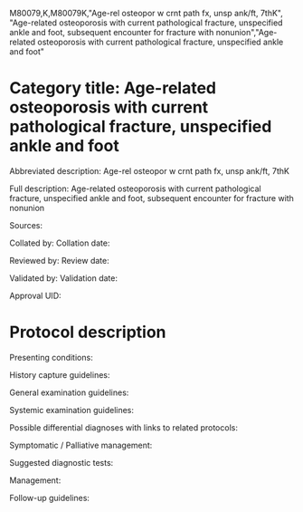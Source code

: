 M80079,K,M80079K,"Age-rel osteopor w crnt path fx, unsp ank/ft, 7thK", "Age-related osteoporosis with current pathological fracture, unspecified ankle and foot, subsequent encounter for fracture with nonunion","Age-related osteoporosis with current pathological fracture, unspecified ankle and foot"
# Category title: Age-related osteoporosis with current pathological fracture, unspecified ankle and foot

Abbreviated description: Age-rel osteopor w crnt path fx, unsp ank/ft, 7thK

Full description: Age-related osteoporosis with current pathological fracture, unspecified ankle and foot, subsequent encounter for fracture with nonunion

Sources:

Collated by:
Collation date:

Reviewed by:
Review date:

Validated by:
Validation date:

Approval UID:

# Protocol description

Presenting conditions:

History capture guidelines:

General examination guidelines:

Systemic examination guidelines:

Possible differential diagnoses with links to related protocols:

Symptomatic / Palliative management:

Suggested diagnostic tests:

Management:

Follow-up guidelines:
